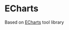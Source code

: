 # ECharts
Based on [ECharts](https://ecomfe.github.io/echarts-doc/public/en/index.html) tool library
